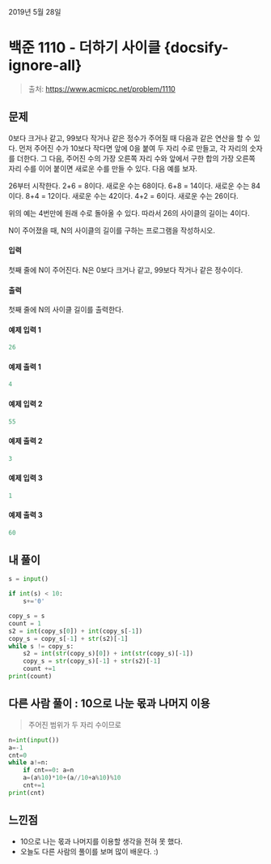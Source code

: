 2019년 5월 28일

# 백준 1110 - 더하기 사이클 {docsify-ignore-all}

> 출처: https://www.acmicpc.net/problem/1110

## 문제

0보다 크거나 같고, 99보다 작거나 같은 정수가 주어질 때 다음과 같은 연산을 할 수 있다. 먼저 주어진 수가 10보다 작다면 앞에 0을 붙여 두 자리 수로 만들고, 각 자리의 숫자를 더한다. 그 다음, 주어진 수의 가장 오른쪽 자리 수와 앞에서 구한 합의 가장 오른쪽 자리 수를 이어 붙이면 새로운 수를 만들 수 있다. 다음 예를 보자.

26부터 시작한다. 2+6 = 8이다. 새로운 수는 68이다. 6+8 = 14이다. 새로운 수는 84이다. 8+4 = 12이다. 새로운 수는 42이다. 4+2 = 6이다. 새로운 수는 26이다.

위의 예는 4번만에 원래 수로 돌아올 수 있다. 따라서 26의 사이클의 길이는 4이다.

N이 주어졌을 때, N의 사이클의 길이를 구하는 프로그램을 작성하시오.

#### 입력

첫째 줄에 N이 주어진다. N은 0보다 크거나 같고, 99보다 작거나 같은 정수이다.

#### 출력

첫째 줄에 N의 사이클 길이를 출력한다.

#### 예제 입력 1

```python
26
```

#### 예제 출력 1

```python
4
```

#### 예제 입력 2

```python
55
```

#### 예제 출력 2

```python
3
```

#### 예제 입력 3

```python
1
```

#### 예제 출력 3

```python
60
```

## 내 풀이


```python
s = input()

if int(s) < 10:
    s+='0'

copy_s = s
count = 1
s2 = int(copy_s[0]) + int(copy_s[-1])
copy_s = copy_s[-1] + str(s2)[-1]
while s != copy_s:
    s2 = int(str(copy_s)[0]) + int(str(copy_s)[-1])
    copy_s = str(copy_s)[-1] + str(s2)[-1]
    count +=1
print(count)
```

## 다른 사람 풀이 : 10으로 나눈 몫과 나머지 이용

> 주어진 범위가 두 자리 수이므로

```python
n=int(input())
a=-1
cnt=0
while a!=n:
    if cnt==0: a=n
    a=(a%10)*10+(a//10+a%10)%10
    cnt+=1
print(cnt)
```

## 느낀점

- 10으로 나는 몫과 나머지를 이용할 생각을 전혀 못 했다.
- 오늘도 다른 사람의 풀이를 보며 많이 배운다. :)
